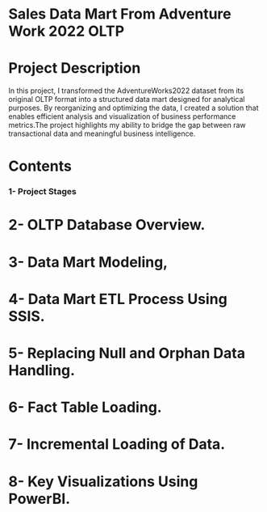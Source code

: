 # Sales Data Mart From Adventure Work 2022 OLTP

# Project Description
In this project, I transformed the AdventureWorks2022 dataset from its original OLTP format into a structured data mart designed for analytical purposes. By reorganizing and optimizing the data, I created a solution that enables efficient analysis and visualization of business performance metrics.The project highlights my ability to bridge the gap between raw transactional data and meaningful business intelligence.

# Contents
 ### 1- Project Stages
# 2- OLTP Database Overview.
# 3- Data Mart Modeling,
# 4- Data Mart ETL Process Using SSIS.
# 5- Replacing Null and Orphan Data Handling.
# 6- Fact Table Loading.
# 7- Incremental Loading of Data.
# 8- Key Visualizations Using PowerBI.
